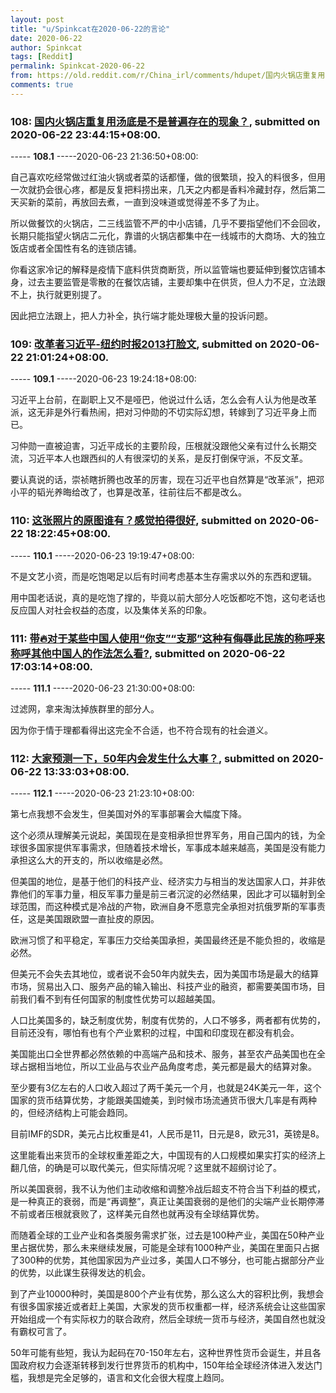 ```yaml
---
layout: post
title: "u/Spinkcat在2020-06-22的言论"
date: 2020-06-22
author: Spinkcat
tags: [Reddit]
permalink: Spinkcat-2020-06-22
from: https://old.reddit.com/r/China_irl/comments/hdupet/国内火锅店重复用汤底是不是普遍存在的现象/
comments: true
---
```


### 108: [国内火锅店重复用汤底是不是普遍存在的现象？](https://old.reddit.com/r/China_irl/comments/hdupet/国内火锅店重复用汤底是不是普遍存在的现象/), submitted on 2020-06-22 23:44:15+08:00.

----- __108.1__ -----2020-06-23 21:36:50+08:00:

自己喜欢吃经常做过红油火锅或者菜的话都懂，做的很繁琐，投入的料很多，但用一次就扔会很心疼，都是反复把料捞出来，几天之内都是香料冷藏封存，然后第二天买新的菜前，再放回去煮，一直到没味道或觉得差不多了为止。

所以做餐饮的火锅店，二三线监管不严的中小店铺，几乎不要指望他们不会回收，长期只能指望火锅店二元化，靠谱的火锅店都集中在一线城市的大商场、大的独立饭店或者全国性有名的连锁店铺。

你看这家冷记的解释是疫情下底料供货商断货，所以监管端也要延伸到餐饮店铺本身，过去主要监管是零散的在餐饮店铺，主要却集中在供货，但人力不足，立法跟不上，执行就更别提了。

因此把立法跟上，把人力补全，执行端才能处理极大量的投诉问题。

### 109: [改革者习近平-纽约时报2013打脸文](https://old.reddit.com/r/China_irl/comments/hdrxfq/改革者习近平纽约时报2013打脸文/), submitted on 2020-06-22 21:01:24+08:00.

----- __109.1__ -----2020-06-23 19:24:18+08:00:

习近平上台前，在副职上又不是哑巴，他说过什么话，怎么会有人认为他是改革派，这无非是外行看热闹，把对习仲勋的不切实际幻想，转嫁到了习近平身上而已。

习仲勋一直被迫害，习近平成长的主要阶段，压根就没跟他父亲有过什么长期交流，习近平本人也跟西纠的人有很深切的关系，是反打倒保守派，不反文革。

要认真说的话，崇祯瞎折腾也改革的厉害，现在习近平也自然算是“改革派”，把邓小平的韬光养晦给改了，也算是改革，往前往后不都是改么。

### 110: [这张照片的原图谁有？感觉拍得很好](https://old.reddit.com/r/China_irl/comments/hdpser/这张照片的原图谁有感觉拍得很好/), submitted on 2020-06-22 18:22:45+08:00.

----- __110.1__ -----2020-06-23 19:19:47+08:00:

不是文艺小资，而是吃饱喝足以后有时间考虑基本生存需求以外的东西和逻辑。

用中国老话说，真的是吃饱了撑的，毕竟以前大部分人吃饭都吃不饱，这句老话也反应国人对社会权益的态度，以及集体关系的印象。

### 111: [带🔥对于某些中国人使用“你支”“支那”这种有侮辱此民族的称呼来称呼其他中国人的作法怎么看?](https://old.reddit.com/r/China_irl/comments/hdosf0/带对于某些中国人使用你支支那这种有侮辱此民族的称呼来称呼其他中国人的作法怎么看/), submitted on 2020-06-22 17:03:14+08:00.

----- __111.1__ -----2020-06-23 21:30:00+08:00:

过滤网，拿来淘汰掉族群里的部分人。

因为你于情于理都看得出这完全不合适，也不符合现有的社会道义。

### 112: [大家预测一下，50年内会发生什么大事？](https://old.reddit.com/r/China_irl/comments/hdm4uo/大家预测一下50年内会发生什么大事/), submitted on 2020-06-22 13:33:03+08:00.

----- __112.1__ -----2020-06-23 21:23:10+08:00:

第七点我想不会发生，但美国对外的军事部署会大幅度下降。

这个必须从理解美元说起，美国现在是变相承担世界军务，用自己国内的钱，为全球很多国家提供军事需求，但随着技术增长，军事成本越来越高，美国是没有能力承担这么大的开支的，所以收缩是必然。

但美国的地位，是基于他们的科技产业、经济实力与相当的发达国家人口，并非依靠他们的军事力量，相反军事力量是前三者沉淀的必然结果，因此才可以辐射到全球范围，而这种模式是冷战的产物，欧洲自身不愿意完全承担对抗俄罗斯的军事责任，这是美国跟欧盟一直扯皮的原因。

欧洲习惯了和平稳定，军事压力交给美国承担，美国最终还是不能负担的，收缩是必然。

但美元不会失去其地位，或者说不会50年内就失去，因为美国市场是最大的结算市场，贸易出入口、服务产品的输入输出、科技产业的融资，都需要美国市场，目前我们看不到有任何国家的制度性优势可以超越美国。

人口比美国多的，缺乏制度优势，制度有优势的，人口不够多，两者都有优势的，目前还没有，哪怕有也有个产业累积的过程，中国和印度现在都没有机会。

美国能出口全世界都必然依赖的中高端产品和技术、服务，甚至农产品美国也在全球占据相当地位，所以工业品与农业产品角度考虑，美元都是最大的结算对象。

至少要有3亿左右的人口收入超过了两千美元一个月，也就是24K美元一年，这个国家的货币结算优势，才能跟美国媲美，到时候市场流通货币很大几率是有两种的，但经济结构上可能会趋同。

目前IMF的SDR，美元占比权重是41，人民币是11，日元是8，欧元31，英镑是8。

这里能看出来货币的全球权重差距之大，中国现有的人口规模如果实打实的经济上翻几倍，的确是可以取代美元，但实际情况呢？这里就不超纲讨论了。

所以美国衰弱，我不认为他们主动收缩和调整冷战后超支不符合当下利益的模式，是一种真正的衰弱，而是“再调整”，真正让美国衰弱的是他们的尖端产业长期停滞不前或者压根就衰败了，这样美元自然也就再没有全球结算优势。

而随着全球的工业产业和各类服务需求扩张，过去是100种产业，美国在50种产业里占据优势，那么未来继续发展，可能是全球有1000种产业，美国在里面只占据了300种的优势，其他国家因为产业过多，美国人口不够分，也可能占据部分产业的优势，以此谋生获得发达的机会。

到了产业10000种时，美国是800个产业有优势，那么这么大的容积比例，我想会有很多国家接近或者赶上美国，大家发的货币权重都一样，经济系统会让这些国家开始组成一个有实际权力的联合政府，然后全球统一货币与经济，美国自然也就没有霸权可言了。

50年可能有些短，我认为起码在70-150年左右，这种世界性货币会诞生，并且各国政府权力会逐渐转移到发行世界货币的机构中，150年给全球经济体进入发达门槛，我想是完全足够的，语言和文化会很大程度上趋同。

